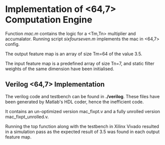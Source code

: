 # Implementation of <64,7> Computation Engine

Function *mac.m* contains the logic for a <Tm,Tn> multiplier and accumalator. Running script *sixfourseven.m* implements the mac in <64,7> config.

The output feature map is an array of size Tm=64 of the value 3.5.

The input feature map is a predefined array of size Tn=7, and static filter weights of the same dimension have been initialised.

## Verilog <64,7> Implementation

The verilog code and testbench can be found in **./verilog**. These files have been generated by Matlab's HDL coder, hence the inefficient code.

It contains an un-optimized version mac\_fixpt.v and a fully unrolled version mac\_fixpt\_unrolled.v.

Running the top function along with the testbench in Xilinx Vivado resulted in a simulation pass as the expected result of 3.5 was found in each output feature map.

